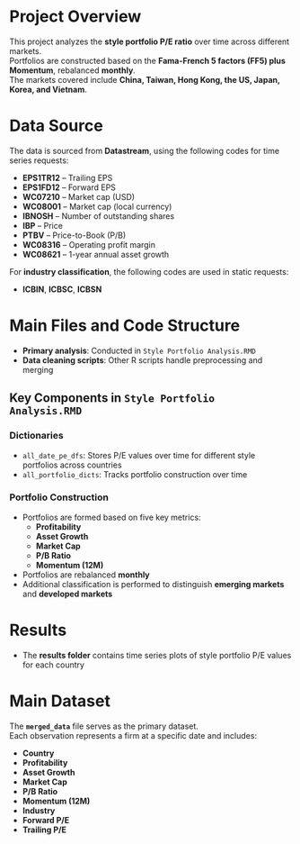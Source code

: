 # **Project Overview**
This project analyzes the **style portfolio P/E ratio** over time across different markets.  
Portfolios are constructed based on the **Fama-French 5 factors (FF5) plus Momentum**, rebalanced **monthly**.  
The markets covered include **China, Taiwan, Hong Kong, the US, Japan, Korea, and Vietnam**.  

# **Data Source**
The data is sourced from **Datastream**, using the following codes for time series requests:

- **EPS1TR12** – Trailing EPS  
- **EPS1FD12** – Forward EPS  
- **WC07210** – Market cap (USD)  
- **WC08001** – Market cap (local currency)  
- **IBNOSH** – Number of outstanding shares  
- **IBP** – Price  
- **PTBV** – Price-to-Book (P/B)  
- **WC08316** – Operating profit margin  
- **WC08621** – 1-year annual asset growth  

For **industry classification**, the following codes are used in static requests:  
- **ICBIN**, **ICBSC**, **ICBSN**  

# **Main Files and Code Structure**
- **Primary analysis**: Conducted in `Style Portfolio Analysis.RMD`  
- **Data cleaning scripts**: Other R scripts handle preprocessing and merging  

## **Key Components in `Style Portfolio Analysis.RMD`**
### **Dictionaries**
- `all_date_pe_dfs`: Stores P/E values over time for different style portfolios across countries  
- `all_portfolio_dicts`: Tracks portfolio construction over time  

### **Portfolio Construction**
- Portfolios are formed based on five key metrics:  
  - **Profitability**  
  - **Asset Growth**  
  - **Market Cap**  
  - **P/B Ratio**  
  - **Momentum (12M)**  
- Portfolios are rebalanced **monthly**  
- Additional classification is performed to distinguish **emerging markets** and **developed markets**  

# **Results**
- The **results folder** contains time series plots of style portfolio P/E values for each country  

# **Main Dataset**
The **`merged_data`** file serves as the primary dataset.  
Each observation represents a firm at a specific date and includes:  

- **Country**  
- **Profitability**  
- **Asset Growth**  
- **Market Cap**  
- **P/B Ratio**  
- **Momentum (12M)**  
- **Industry**  
- **Forward P/E**  
- **Trailing P/E**  
